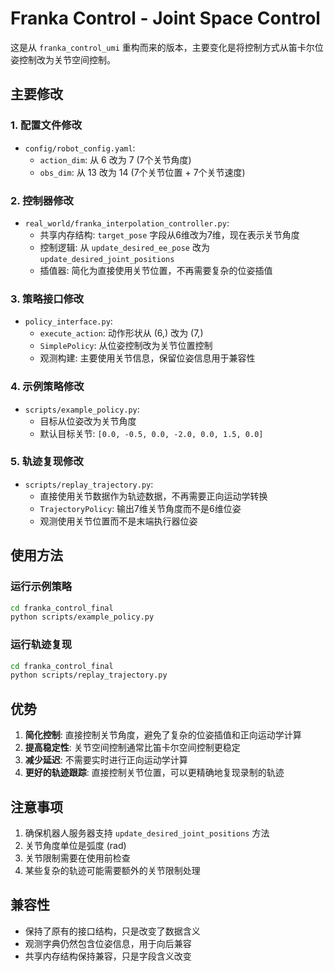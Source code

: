 # Franka Control - Joint Space Control

这是从 `franka_control_umi` 重构而来的版本，主要变化是将控制方式从笛卡尔位姿控制改为关节空间控制。

## 主要修改

### 1. 配置文件修改
- `config/robot_config.yaml`:
  - `action_dim`: 从 6 改为 7 (7个关节角度)
  - `obs_dim`: 从 13 改为 14 (7个关节位置 + 7个关节速度)

### 2. 控制器修改
- `real_world/franka_interpolation_controller.py`:
  - 共享内存结构: `target_pose` 字段从6维改为7维，现在表示关节角度
  - 控制逻辑: 从 `update_desired_ee_pose` 改为 `update_desired_joint_positions`
  - 插值器: 简化为直接使用关节位置，不再需要复杂的位姿插值

### 3. 策略接口修改
- `policy_interface.py`:
  - `execute_action`: 动作形状从 (6,) 改为 (7,)
  - `SimplePolicy`: 从位姿控制改为关节位置控制
  - 观测构建: 主要使用关节信息，保留位姿信息用于兼容性

### 4. 示例策略修改
- `scripts/example_policy.py`:
  - 目标从位姿改为关节角度
  - 默认目标关节: `[0.0, -0.5, 0.0, -2.0, 0.0, 1.5, 0.0]`

### 5. 轨迹复现修改
- `scripts/replay_trajectory.py`:
  - 直接使用关节数据作为轨迹数据，不再需要正向运动学转换
  - `TrajectoryPolicy`: 输出7维关节角度而不是6维位姿
  - 观测使用关节位置而不是末端执行器位姿

## 使用方法

### 运行示例策略
```bash
cd franka_control_final
python scripts/example_policy.py
```

### 运行轨迹复现
```bash
cd franka_control_final
python scripts/replay_trajectory.py
```

## 优势

1. **简化控制**: 直接控制关节角度，避免了复杂的位姿插值和正向运动学计算
2. **提高稳定性**: 关节空间控制通常比笛卡尔空间控制更稳定
3. **减少延迟**: 不需要实时进行正向运动学计算
4. **更好的轨迹跟踪**: 直接控制关节位置，可以更精确地复现录制的轨迹

## 注意事项

1. 确保机器人服务器支持 `update_desired_joint_positions` 方法
2. 关节角度单位是弧度 (rad)
3. 关节限制需要在使用前检查
4. 某些复杂的轨迹可能需要额外的关节限制处理

## 兼容性

- 保持了原有的接口结构，只是改变了数据含义
- 观测字典仍然包含位姿信息，用于向后兼容
- 共享内存结构保持兼容，只是字段含义改变
